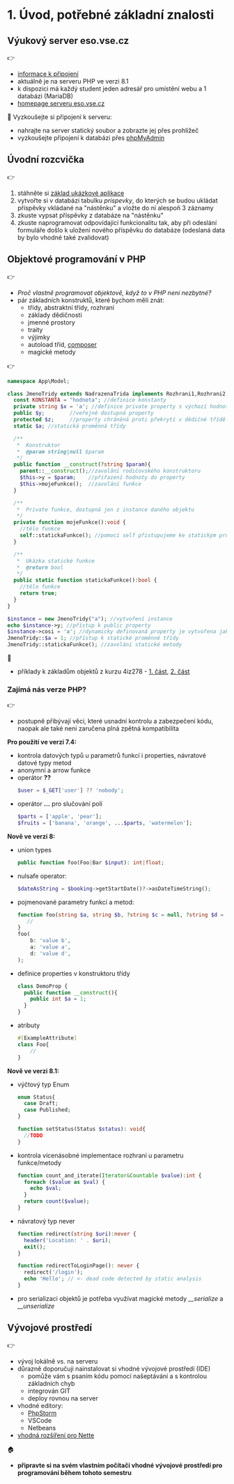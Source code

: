 # 1. Úvod, potřebné základní znalosti

## Výukový server eso.vse.cz
:point_right:
- [informace k připojení](./server-eso.md)
- aktuálně je na serveru PHP ve verzi 8.1
- k dispozici má každý student jeden adresář pro umístění webu a 1 databázi (MariaDB) 
- [homepage serveru eso.vse.cz](https://eso.vse.cz/)

:mega:
Vyzkoušejte si připojení k serveru:
- nahrajte na server statický soubor a zobrazte jej přes prohlížeč
- vyzkoušejte připojení k databázi přes [phpMyAdmin](https://eso.vse.cz/myadmin/)

## Úvodní rozcvička
:point_right:
1. stáhněte si [základ ukázkové aplikace](./rozcvicka)
2. vytvořte si v databázi tabulku *prispevky*, do kterých se budou ukládat příspěvky vkládané na "nástěnku" a vložte do ní alespoň 3 záznamy
3. zkuste vypsat příspěvky z databáze na "nástěnku"  
4. zkuste naprogramovat odpovídající funkcionalitu tak, aby při odeslání formuláře došlo k uložení nového příspěvku do databáze (odeslaná data by bylo vhodné také zvalidovat)

## Objektové programování v PHP
:point_right:
- *Proč vlastně programovat objektově, když to v PHP není nezbytné?*
- pár základních konstruktů, které bychom měli znát:
    - třídy, abstraktní třídy, rozhraní
    - základy dědičnosti
    - jmenné prostory
    - traity
    - výjimky
    - autoload tříd, [composer](../02-zakladni-koncepty#composer-packagist)
    - magické metody

:point_right:

```php
namespace App\Model;

class JmenoTridy extends NadrazenaTrida implements Rozhrani1,Rozhrani2 {
  const KONSTANTA = "hodnota"; //definice konstanty
  private string $x = 'a'; //definice private property s výchozí hodnotou
  public $y;        //veřejně dostupná property
  protected $z;     //property chráněná proti překrytí v dědičné třídě
  static $a; //statická proměnná třídy

  /**
   *  Konstruktor
   *  @param string|null $param
   */
  public function __construct(?string $param){
    parent::__construct();//zavolání rodičovského konstruktoru
    $this->y = $param;    //přiřazení hodnoty do property
    $this->mojeFunkce();  //zavolání funkce
  }

  /**
   *  Private funkce, dostupná jen z instance daného objektu
   */
  private function mojeFunkce():void {
    //tělo funkce
    self::statickaFunkce(); //pomocí self přistupujeme ke statickým proměnným a metodám
  }

  /**
   *  Ukázka statické funkce
   *  @return bool
   */
  public static function statickaFunkce():bool {
    //tělo funkce
    return true;
  }
}

$instance = new JmenoTridy("a"); //vytvoření instance
echo $instance->y; //přístup k public property
$instance->cosi = 'a'; //dynamicky definovaná property je vytvořena jako public
JmenoTridy::$a = 1; //přístup k statické proměnné třídy
JmenoTridy::statickaFunkce(); //zavolání statické metody
```

:blue_book:
- příklady k základům objektů z kurzu 4iz278 - [1. část](https://github.com/4iz278/cviceni/tree/domaci-vyuka-LS-2020/03-objekty), [2. část](https://github.com/4iz278/cviceni/tree/domaci-vyuka-LS-2020/04-objekty-II-validace)

### Zajímá nás verze PHP?
:point_right:
- postupně přibývají věci, které usnadní kontrolu a zabezpečení kódu, naopak ale také není zaručena plná zpětná kompatibilita

**Pro použití ve verzi 7.4:**
- kontrola datových typů u parametrů funkcí i properties, návratové datové typy metod
- anonymní a arrow funkce
- operátor **??**
    ```php
    $user = $_GET['user'] ?? 'nobody';
    ```
- operátor **...** pro slučování polí
    ```php
    $parts = ['apple', 'pear'];
    $fruits = ['banana', 'orange', ...$parts, 'watermelon'];
    ```
    
**Nově ve verzi 8:**
- union types
    ```php
    public function foo(Foo|Bar $input): int|float;
    ```
- nulsafe operator:
    ```php
    $dateAsString = $booking->getStartDate()?->asDateTimeString();
    ```
- pojmenované parametry funkcí a metod:
    ```php
    function foo(string $a, string $b, ?string $c = null, ?string $d = null){
       //
    }
    foo(
        b: 'value b', 
        a: 'value a', 
        d: 'value d',
    );
    ```
- definice properties v konstruktoru třídy
    ```php
    class DemoProp {
      public function __construct(){
        public int $a = 1;
      }
    }
    ```
- atributy
    ```php
    #[ExampleAttribute]
    class Foo{
        //
    }
    ```

**Nově ve verzi 8.1:**
- výčtový typ Enum
    ```php
    enum Status{
      case Draft;
      case Published;
    }
    
    function setStatus(Status $status): void{
      //TODO
    }
    ```
- kontrola vícenásobné implementace rozhraní u parametru funkce/metody
    ```php
    function count_and_iterate(Iterator&Countable $value):int {
      foreach ($value as $val) {
        echo $val;
      }
      return count($value);
    }
    ```
- návratový typ never
    ```php
    function redirect(string $uri):never {
      header('Location: ' . $uri);
      exit();
    }

    function redirectToLoginPage(): never {
      redirect('/login');
      echo 'Hello'; // <- dead code detected by static analysis
    }
    ```
- pro serializaci objektů je potřeba využívat magické metody *__serialize* a *__unserialize*  

## Vývojové prostředí
:point_right:
- vývoj lokálně vs. na serveru
- důrazně doporučuji nainstalovat si vhodné vývojové prostředí (IDE)
    - pomůže vám s psaním kódu pomocí našeptávání a s kontrolou základních chyb
    - integrován GIT
    - deploy rovnou na server
- vhodné editory:
    - [PhpStorm](https://www.jetbrains.com/phpstorm/)
    - VSCode
    - Netbeans    
- [vhodná rozšíření pro Nette](https://doc.nette.org/cs/3.1/editors-and-tools)

:house:
- **připravte si na svém vlastním počítači vhodné vývojové prostředí pro programování během tohoto semestru**
